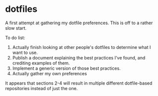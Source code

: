 dotfiles
========

A first attempt at gathering my dotfile preferences. This is off to a rather slow start.

To do list:

1.	Actually finish looking at other people's dotfiles to determine what I want to use.
2.	Publish a document explaining the best practices I've found, and crediting examples of them.
3.	Implement a generic version of those best practices.
4.	Actually gather my own preferences

It appears that sections 2-4 will result in multiple different dotfile-based repositories instead of just the one.

